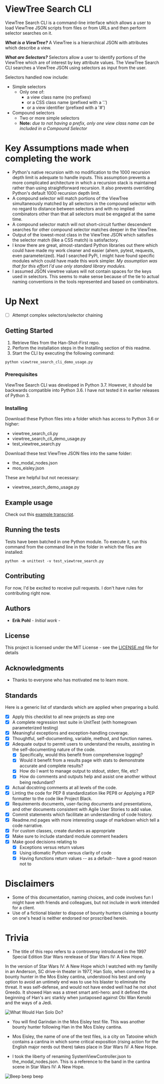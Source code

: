 # ViewTree Search CLI

ViewTree Search CLI is a command-line interface which allows a user to load ViewTree JSON scripts from files or from URLs and then perform selector searches on it.

**_What is a ViewTree?_**
A ViewTree is a hierarchical JSON with attributes which describe a view.

**_What are Selectors?_**
Selectors allow a user to identify portions of the ViewTree which are of interest by key attribute values.
The ViewTree Search CLI searches a ViewTree JSON using selectors as input from the user.

Selectors handled now include:
* Simple selectors
  * Only one of:
    * a view class name (no prefixes)
    * or a CSS class name (prefixed with a '.')
    * or a view identifier (prefixed with a '#')
* Compound selectors
  * Two or more simple selectors 
  * **Note:** _due to not having a prefix, only one view class name can be included in a Compound Selector_
  
# Key Assumptions made when completing the work

* Python's native recursion with no modification to the 1000 recursion depth limit is adequate to handle inputs.  This assumption prevents a more complicated architecture in which a recursion stack is maintained rather than using straightforward recursion.  It also prevents overriding Python's default 1000 recursion depth limit.
* A compound selector will match portions of the ViewTree simultaneously matched by all selectors in the compound selector with no regard to distance between selectors and with no implied combinators other than that all selectors must be engaged at the same time.
* A compound selector match will not short-circuit further descendent searches for other compound selector matches deeper in the ViewTree.  
* Output of the lowest-most class in the ViewTree JSON which satisfies the selector match (like a CSS match) is satisfactory.
* I know there are great, almost-standard Python libraries out there which could have made my work cleaner and easier (ahem, pytest, requests, even parameterized).  Had I searched PyPi, I might have found specific modules which could have made this work simpler.  *My assumption was that for this effort I'd use only standard library modules.*
* I assumed JSON viewtree values will not contain spaces for the keys used in selectors. This seems to make sense because of the tie to actual naming conventions in the tools represented and based on combinators.
  
# Up Next
- [ ] Attempt complex selectors/selector chaining

## Getting Started

1. Retrieve files from the Han-Shot-First repo.  
2. Perform the installation steps in the Installing section of this readme.
3. Start the CLI by executing the following command:
```
python viewtree_search_cli_demo_usage.py
```

### Prerequisites

ViewTree Search CLI was developed in Python 3.7.  However, it should be backwards compatible into Python 3.6.  I have not tested it in earlier releases of Python 3. 

### Installing

Download these Python files into a folder which has access to Python 3.6 or higher:

* viewtree_search_cli.py
* viewtree_search_cli_demo_usage.py
* test_viewtree_search.py

Download these test ViewTree JSON files into the same folder:

* the_modal_nodes.json
* mos_eisley.json

These are helpful but not necessary:

* viewtree_search_demo_usage.py

## Example usage

Check out this [example transcript](https://github.com/ErikPohl-Lot49-Projects/Han-Shot-First/blob/master/Example_transcript.md).

## Running the tests

Tests have been batched in one Python module.  To execute it, run this command from the command line in the folder in which the files are installed:
```
python -m unittest -v test_viewtree_search.py
```

## Contributing

For now, I'd be excited to receive pull requests.  I don't have rules for contributing right now.

## Authors

* **Erik Pohl** - *Initial work* - 

## License

This project is licensed under the MIT License - see the [LICENSE.md](LICENSE.md) file for details

## Acknowledgments

* Thanks to everyone who has motivated me to learn more.

## Standards

Here is a generic list of standards which are applied when preparing a build.

- [x] Apply this checklist to all new projects as step one
- [x] A complete regression test suite in UnitTest (with homegrown parameterized testing)
- [x] Meaningful exceptions and exception-handling coverage.
- [x] Thoughtful, self-documenting, variable, method, and function names.
- [x] Adequate output to permit users to understand the results, assisting in the self-documenting nature of the code.
  - [x] Specifically, would this benefit from comprehensive logging?
  - [x] Would it benefit from a results page with stats to demonstrate accurate and complete results?
  - [x] How do I want to manage output to stdout, stderr, file, etc?
  - [x] How do comments and outputs help and assist one another without being redundant?
- [x] Actual docstring comments at all levels of the code.
- [x] Linting the code for PEP 8 standardization like PEP8 or Applying a PEP formatter to the code like Project Black.
- [x] Requirements documents, user-facing documents and presentations, and other documents consistent with Agile User Stories to add value.
- [x] Commit statements which facilitate an understanding of code history.
- [x] Readme.md pages with more interesting usage of markdown which tell a code narrative. 
- [x] For custom classes, create dunders as appropriate
- [x] Make sure to include standard module comment headers
- [x] Make good decisions relating to
  - [x] Exceptions versus return values
  - [x] Using idiomatic Python versus clarity of code
  - [x] Having functions return values -- as a default-- have a good reason not to

# Disclaimers

* Some of this documentation, naming choices, and code involves fun I might have with friends and colleagues, but not include in work intended for a client.  
* Use of a fictional blaster to dispose of bounty hunters claiming a bounty on one's head is neither endorsed nor proscribed herein.

# Trivia

* The title of this repo refers to a controversy introduced in the 1997 Special Edition Star Wars rerelease of Star Wars IV: A New Hope.

In the version of Star Wars IV: A New Hope which I watched with my familly in an Anderson, SC drive-in theater in 1977, Han Solo, when cornered by a bounty hunter in the Mos Eisley cantina, understood his best and only option to avoid an untimely end was to use his blaster to eliminate the threat.  It was self-defense, and would not have ended well had he not shot Greedo.  It showed Han was a street smart anti-hero: and it defined the beginning of Han's arc starkly when juxtaposed against Obi Wan Kenobi and the ways of a Jedi.

![What Would Han Solo Do?](https://github.com/ErikPohl-Lot49-Projects/Han-Shot-First/blob/master/media/What_would_Han_Solo_do__by_mjt423.jpg "What Would Han Solo Do?")

* You will find Garindan in the Mos Eisley test file.  This was another bounty hunter following Han in the Mos Eisley cantina.

* Mos Eisley, the name of one of the test files, is a city on Tatooine which contains a cantina in which some critical exposition (rising action for the English major nerds out there) takes place in Star Wars IV: A New Hope.

* I took the liberty of renaming SystemViewController.json to the_modal_nodes.json.  This is a reference to the band in the cantina scene in Star Wars IV: A New Hope.

![Beep beep beep](https://github.com/ErikPohl-Lot49-Projects/Han-Shot-First/blob/master/media/296937d-emp.jpg "Beep beep beep")






